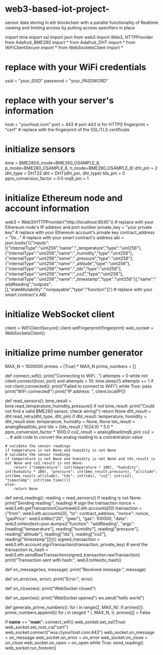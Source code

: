 # web3-based-iot-project-
sensor data storing in eth blockchain with a parallel functionality of Realtime viewing and limiting access by putting access specifiers in place 

import time
import ssl
import json
from web3 import Web3, HTTPProvider
from Adafruit_BME280 import *
from Adafruit_DHT import *
from WiFiClientSecure import *
from WebSocketsClient import *

# replace with your WiFi credentials
ssid = "your_SSID"
password = "your_PASSWORD"

# replace with your server's information
host = "yourhost.com"
port = 443  # port 443 is for HTTPS
fingerprint = "cert"  # replace with the fingerprint of the SSL/TLS certificate

# initialize sensors
bme = BME280(t_mode=BME280_OSAMPLE_8, p_mode=BME280_OSAMPLE_8, h_mode=BME280_OSAMPLE_8)
dht_pin = 2
dht_type = DHT22
dht = DHT(dht_pin, dht_type)
tds_pin = 0
ppm_conversion_factor = 0.5
mq9_pin = 1

# initialize Ethereum node and account information
web3 = Web3(HTTPProvider("http://localhost:8545"))  # replace with your Ethereum node's IP address and port number
private_key = "your private key"  # replace with your Ethereum account's private key
contract_address = "0x..."  # replace with your smart contract's address
abi = json.loads('[{"inputs":[{"internalType":"uint256","name":"_temperature","type":"uint256"},{"internalType":"uint256","name":"_humidity","type":"uint256"},{"internalType":"uint256","name":"_pressure","type":"uint256"},{"internalType":"uint256","name":"_altitude","type":"uint256"},{"internalType":"uint256","name":"_tds","type":"uint256"},{"internalType":"uint256","name":"_co2","type":"uint256"},{"internalType":"uint256","name":"_timestamp","type":"uint256"}],"name":"addReading","outputs":[],"stateMutability":"nonpayable","type":"function"}]')  # replace with your smart contract's ABI

# initialize WebSocket client
client = WiFiClientSecure()
client.setFingerprint(fingerprint)
web_socket = WebSocketsClient()

# initialize prime number generator
MAX_N = 1000000
primes = [True] * MAX_N
prime_numbers = []


def connect_wifi():
    print("Connecting to WiFi...")
    attempts = 0
    while not client.connect(host, port) and attempts < 10:
        time.sleep(1)
        attempts += 1
    if not client.connected():
        print("Failed to connect to WiFi")
        while True:
            pass
    print("WiFi connected!")
    print("IP address: ", client.localIP())


def read_sensors():
    bme_result = bme.read_temperature_humidity_pressure()
    if not bme_result:
        print("Could not find a valid BME280 sensor, check wiring!")
        return None
    dht_result = dht.read_retry(dht_type, dht_pin)
    if dht_result:
        temperature, humidity = dht_result
    else:
        temperature, humidity = None, None
    tds_result = analogRead(tds_pin)
    tds = (tds_result / 1024.0) * 5.0 * ppm_conversion_factor * 1000.0
    co2_result = analogRead(mq9_pin)
    co2 = ...  # add code to convert the analog reading to a concentration value

    # validate the sensor readings
    if temperature is not None and humidity is not None
    # validate the sensor readings
    if temperature is not None and humidity is not None and tds_result is not None and co2_result is not None:
        return {"temperature": int(temperature * 100), "humidity": int(humidity * 100), "pressure": int(bme_result.pressure), "altitude": int(bme_result.altitude), "tds": int(tds), "co2": int(co2), "timestamp": int(time.time())}
    else:
        return None


def send_reading():
    reading = read_sensors()
    if reading is not None:
        print("Sending reading:", reading)
        # sign the transaction
        nonce = web3.eth.getTransactionCount(web3.eth.accounts[0])
        transaction = {"from": web3.eth.accounts[0], "to": contract_address, "nonce": nonce, "gasPrice": web3.toWei("20", "gwei"), "gas": 100000, "data": web3.toHex(text=json.dumps({"function": "addReading", "args": [reading["temperature"], reading["humidity"], reading["pressure"], reading["altitude"], reading["tds"], reading["co2"], reading["timestamp"]]}))}
        signed_transaction = web3.eth.account.signTransaction(transaction, private_key)
        # send the transaction
        tx_hash = web3.eth.sendRawTransaction(signed_transaction.rawTransaction)
        print("Transaction sent with hash:", web3.toHex(tx_hash))


def on_message(ws, message):
    print("Received message:", message)


def on_error(ws, error):
    print("Error:", error)


def on_close(ws):
    print("WebSocket closed")


def on_open(ws):
    print("WebSocket opened")
    ws.send("hello world")


def generate_prime_numbers():
    for i in range(2, MAX_N):
        if primes[i]:
            prime_numbers.append(i)
            for j in range(i * i, MAX_N, i):
                primes[j] = False


if __name__ == "__main__":
    connect_wifi()
    web_socket.set_ssl(True)
    web_socket.set_root_ca("cert")
    web_socket.connect("wss://yourhost.com:443")
    web_socket.on_message = on_message
    web_socket.on_error = on_error
    web_socket.on_close = on_close
    web_socket.on_open = on_open
    while True:
        send_reading()
        web_socket.run_forever()
